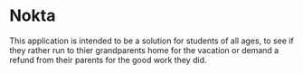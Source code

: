 # Nokta
This application is intended to be a solution for students of all ages, to see if they rather run to thier grandparents home for the vacation or demand a refund from their parents for the good work they did.

